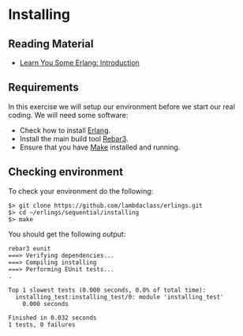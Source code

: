 # Installing

## Reading Material

- [Learn You Some Erlang: Introduction](http://learnyousomeerlang.com/introduction)

## Requirements

In this exercise we will setup our environment before we start our
real coding. We will need some software:

- Check how to install [Erlang](https://www.erlang.org/).
- Install the main build tool [Rebar3](https://github.com/erlang/rebar3).
- Ensure that you have [Make](https://en.wikipedia.org/wiki/Make_(software))
  installed and running.

## Checking environment

To check your environment do the following:

~~~
$> git clone https://github.com/lambdaclass/erlings.git
$> cd ~/erlings/sequential/installing
$> make
~~~

You should get the following output:

~~~
rebar3 eunit
===> Verifying dependencies...
===> Compiling installing
===> Performing EUnit tests...
.

Top 1 slowest tests (0.000 seconds, 0.0% of total time):
  installing_test:installing_test/0: module 'installing_test'
    0.000 seconds

Finished in 0.032 seconds
1 tests, 0 failures
~~~
